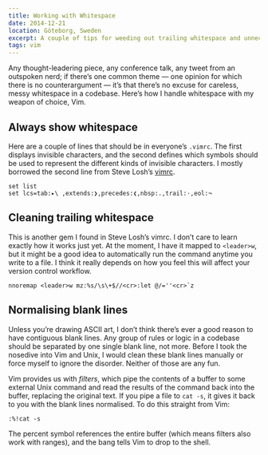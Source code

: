 ```yaml
---
title: Working with Whitespace
date: 2014-12-21
location: Göteborg, Sweden
excerpt: A couple of tips for weeding out trailing whitespace and unnecessary blank lines in Vim.
tags: vim
---
```


Any thought-leadering piece, any conference talk, any tweet from an outspoken
nerd; if there’s one common theme — one opinion for which there is no
counterargument — it’s that there’s no excuse for careless, messy whitespace in
a codebase. Here’s how I handle whitespace with my weapon of choice, Vim.

## Always show whitespace

Here are a couple of lines that should be in everyone’s `.vimrc`. The first
displays invisible characters, and the second defines which symbols should be
used to represent the different kinds of invisible characters. I mostly borrowed
the second line from Steve Losh’s [vimrc][1].

~~~
set list
set lcs=tab:▸\ ,extends:❯,precedes:❮,nbsp:.,trail:·,eol:¬
~~~

## Cleaning trailing whitespace

This is another gem I found in Steve Losh’s vimrc. I don’t care to learn exactly
how it works just yet. At the moment, I have it mapped to `<leader>w`, but it
might be a good idea to automatically run the command anytime you write to a
file. I think it really depends on how you feel this will affect your version
control workflow.

~~~
nnoremap <leader>w mz:%s/\s\+$//<cr>:let @/=''<cr>`z
~~~

## Normalising blank lines

Unless you’re drawing ASCII art, I don’t think there’s ever a good reason to
have contiguous blank lines. Any group of rules or logic in a codebase should be
separated by one single blank line, not more. Before I took the nosedive into
Vim and Unix, I would clean these blank lines manually or force myself to ignore
the disorder. Neither of those are any fun.

Vim provides us with *filters*, which pipe the contents of a buffer to some
external Unix command and read the results of the command back into the buffer,
replacing the original text. If you pipe a file to `cat -s`, it gives it back to
you with the blank lines normalised. To do this straight from Vim:

~~~
:%!cat -s
~~~

The percent symbol references the entire buffer (which means filters also work
with ranges), and the bang tells Vim to drop to the shell.

[1]: https://bitbucket.org/sjl/dotfiles/src/603bb1ae9da27c6e08ab115df1cb5d8f6a1442c3/vim/vimrc?at=default 

